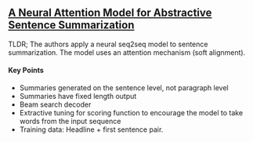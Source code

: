 ## [A Neural Attention Model for Abstractive Sentence Summarization](http://arxiv.org/abs/1509.00685)

TLDR; The authors apply a neural seq2seq model to sentence summarization. The model uses an attention mechanism (soft alignment).


#### Key Points

- Summaries generated on the sentence level, not paragraph level
- Summaries have fixed length output
- Beam search decoder
- Extractive tuning for scoring function to encourage the model to take words from the input sequence
- Training data: Headline + first sentence pair.

